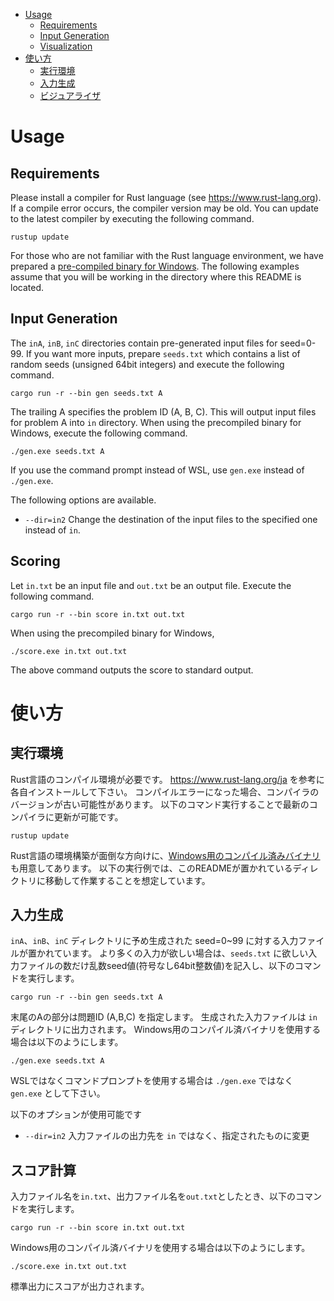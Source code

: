 - [Usage](#usage)
  - [Requirements](#requirements)
  - [Input Generation](#input-generation)
  - [Visualization](#visualization)
- [使い方](#%E4%BD%BF%E3%81%84%E6%96%B9)
  - [実行環境](#%E5%AE%9F%E8%A1%8C%E7%92%B0%E5%A2%83)
  - [入力生成](#%E5%85%A5%E5%8A%9B%E7%94%9F%E6%88%90)
  - [ビジュアライザ](#%E3%83%93%E3%82%B8%E3%83%A5%E3%82%A2%E3%83%A9%E3%82%A4%E3%82%B6)

# Usage

## Requirements
Please install a compiler for Rust language (see https://www.rust-lang.org).
If a compile error occurs, the compiler version may be old.
You can update to the latest compiler by executing the following command.
```
rustup update
```

For those who are not familiar with the Rust language environment, we have prepared a [pre-compiled binary for Windows](https://img.atcoder.jp/masters2025-qual/ioV2Ybuy_windows.zip).
The following examples assume that you will be working in the directory where this README is located.

## Input Generation
The `inA`, `inB`, `inC` directories contain pre-generated input files for seed=0-99.
If you want more inputs, prepare `seeds.txt` which contains a list of random seeds (unsigned 64bit integers) and execute the following command.
```
cargo run -r --bin gen seeds.txt A
```
The trailing A specifies the problem ID (A, B, C).
This will output input files for problem A into `in` directory.
When using the precompiled binary for Windows, execute the following command.
```
./gen.exe seeds.txt A
```
If you use the command prompt instead of WSL, use `gen.exe` instead of `./gen.exe`.


The following options are available.

- `--dir=in2` Change the destination of the input files to the specified one instead of `in`.

## Scoring
Let `in.txt` be an input file and `out.txt` be an output file.
Execute the following command.
```
cargo run -r --bin score in.txt out.txt
```
When using the precompiled binary for Windows,
```
./score.exe in.txt out.txt
```

The above command outputs the score to standard output.

# 使い方

## 実行環境
Rust言語のコンパイル環境が必要です。
https://www.rust-lang.org/ja を参考に各自インストールして下さい。
コンパイルエラーになった場合、コンパイラのバージョンが古い可能性があります。
以下のコマンド実行することで最新のコンパイラに更新が可能です。
```
rustup update
```

Rust言語の環境構築が面倒な方向けに、[Windows用のコンパイル済みバイナリ](https://img.atcoder.jp/masters2025-qual/ioV2Ybuy_windows.zip)も用意してあります。
以下の実行例では、このREADMEが置かれているディレクトリに移動して作業することを想定しています。

## 入力生成
`inA`、`inB`、`inC` ディレクトリに予め生成された seed=0~99 に対する入力ファイルが置かれています。
より多くの入力が欲しい場合は、`seeds.txt` に欲しい入力ファイルの数だけ乱数seed値(符号なし64bit整数値)を記入し、以下のコマンドを実行します。
```
cargo run -r --bin gen seeds.txt A
```
末尾のAの部分は問題ID (A,B,C) を指定します。
生成された入力ファイルは `in` ディレクトリに出力されます。
Windows用のコンパイル済バイナリを使用する場合は以下のようにします。
```
./gen.exe seeds.txt A
```
WSLではなくコマンドプロンプトを使用する場合は `./gen.exe` ではなく `gen.exe` として下さい。

以下のオプションが使用可能です

- `--dir=in2` 入力ファイルの出力先を `in` ではなく、指定されたものに変更

## スコア計算
入力ファイル名を`in.txt`、出力ファイル名を`out.txt`としたとき、以下のコマンドを実行します。
```
cargo run -r --bin score in.txt out.txt
```
Windows用のコンパイル済バイナリを使用する場合は以下のようにします。
```
./score.exe in.txt out.txt
```

標準出力にスコアが出力されます。
